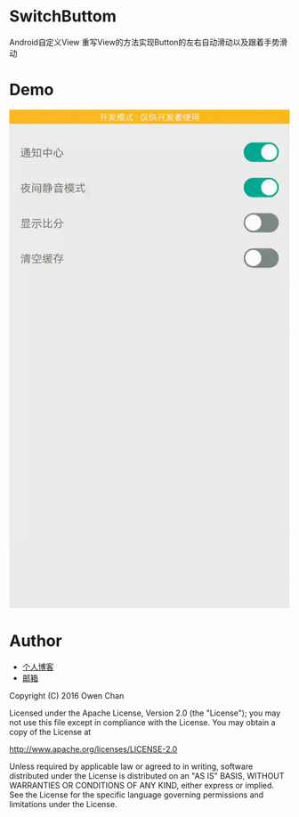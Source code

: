 # SwitchButtom

Android自定义View 重写View的方法实现Button的左右自动滑动以及跟着手势滑动

Demo
====
 ![image](https://github.com/chenzongwen/SwitchButtom/blob/master/demo.gif)


Author
===========

- [个人博客](http://blog.csdn.net/owenchan1987)
- [邮箱](zongwen.chen@qq.com)


Copyright (C) 2016 Owen Chan

Licensed under the Apache License, Version 2.0 (the "License");
you may not use this file except in compliance with the License.
You may obtain a copy of the License at

   http://www.apache.org/licenses/LICENSE-2.0

Unless required by applicable law or agreed to in writing, software
distributed under the License is distributed on an "AS IS" BASIS,
WITHOUT WARRANTIES OR CONDITIONS OF ANY KIND, either express or implied.
See the License for the specific language governing permissions and
limitations under the License.